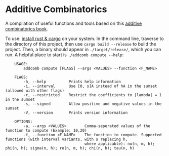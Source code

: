 # Additive Combinatorics

A compilation of useful functions and tools based on this [additive combinatorics book](https://arxiv.org/pdf/1705.07444.pdf).

To use: [install rust & cargo](https://www.rust-lang.org/tools/install) on your system. In the command line, traverse to the directory of this project, then use ``cargo build --release`` to build the project. Then, a binary should appear in ``./target/release/``, which you can run. A helpful place to start is ``./addcomb compute --help``:

        USAGE:
            addcomb compute [FLAGS] --args <VALUES> --function <F_NAME>

        FLAGS:
            -h, --help          Prints help information
            -i, --interval      Use [0, s]A instead of hA in the sumset (allowed with other flags)
            -r, --restricted    Restrict the coefficients to |lambda| = 1 in the sumset
            -s, --signed        Allow positive and negative values in the sumset
            -V, --version       Prints version information

        OPTIONS:
            -a, --args <VALUES>        Comma-seperated values of the function to compute (Example: 10,20)
            -f, --function <F_NAME>    The function to compute. Supported functions (with interval variants, with s replacing h,
                                       where applicable): nu(n, m, h); phi(n, h); sigma(n, h); ro(n, m, h); chi(n, h); tau(n, h)
